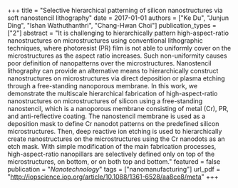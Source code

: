 +++
title = "Selective hierarchical patterning of silicon nanostructures via soft nanostencil lithography"
date = 2017-01-01
authors = ["Ke Du", "Junjun Ding", "Ishan Wathuthanthri", "Chang-Hwan Choi"]
publication_types = ["2"]
abstract = "It is challenging to hierarchically pattern high-aspect-ratio nanostructures on microstructures using conventional lithographic techniques, where photoresist (PR) film is not able to uniformly cover on the microstructures as the aspect ratio increases. Such non-uniformity causes poor definition of nanopatterns over the microstructures. Nanostencil lithography can provide an alternative means to hierarchically construct nanostructures on microstructures via direct deposition or plasma etching through a free-standing nanoporous membrane. In this work, we demonstrate the multiscale hierarchical fabrication of high-aspect-ratio nanostructures on microstructures of silicon using a free-standing nanostencil, which is a nanoporous membrane consisting of metal (Cr), PR, and anti-reflective coating. The nanostencil membrane is used as a deposition mask to define Cr nanodot patterns on the predefined silicon microstructures. Then, deep reactive ion etching is used to hierarchically create nanostructures on the microstructures using the Cr nanodots as an etch mask. With simple modification of the main fabrication processes, high-aspect-ratio nanopillars are selectively defined only on top of the microstructures, on bottom, or on both top and bottom."
featured = false
publication = "*Nanotechnology*"
tags = ["nanomanufacturing"]
url_pdf = "http://iopscience.iop.org/article/10.1088/1361-6528/aa8ce8/meta"
+++

